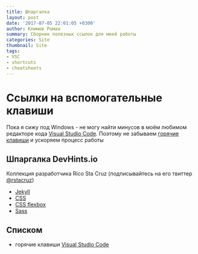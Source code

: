 ```yaml
---
title: Шпаргалка
layout: post
date: '2017-07-05 22:01:05 +0300'
author: Климов Роман
summary: Сборник полезных ссылок для моей работы
categories: Site
thumbnail: Site
tags:
- VSC
- shortcuts
- cheatsheets
---
```


# Ссылки на вспомогательные клавиши

Пока я сижу под Windows - не могу найти минусов в моём любимом редакторе кода [Visual Studio Code](https://ru.wikipedia.org/wiki/Visual_Studio_Code). Поэтому не забываем [горячие клавиши](https://code.visualstudio.com/shortcuts/keyboard-shortcuts-windows.pdf) и ускоряем процесс работы

## Шпаргалка DevHints.io

Коллекция разработчика Rico Sta Cruz (подписывайтесь на его твиттер [@rstacruz](https://twitter.com/rstacruz))
- [Jekyll](https://devhints.io/jekyll)
- [CSS](https://devhints.io/css)
- [CSS flexbox](https://devhints.io/css-flexbox)
- [Sass](https://devhints.io/sass)

## Списком

- горячие клавиши [Visual Studio Code](https://code.visualstudio.com/shortcuts/keyboard-shortcuts-windows.pdf)